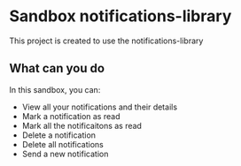 # Sandbox notifications-library

This project is created to use the notifications-library

## What can you do

In this sandbox, you can:

- View all your notifications and their details
- Mark a notification as read 
- Mark all the notificaitons as read
- Delete a notification
- Delete all notifications
- Send a new notification

